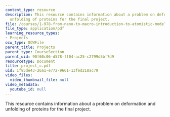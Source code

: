 ```yaml
---
content_type: resource
description: This resource contains information about a problem on deformation and
  unfolding of proteins for the final project.
file: /courses/1-978-from-nano-to-macro-introduction-to-atomistic-modeling-techniques-january-iap-2007/1f85de4326a1e772966113fed218ac79_project_c.pdf
file_type: application/pdf
learning_resource_types:
- Projects
ocw_type: OCWFile
parent_title: Projects
parent_type: CourseSection
parent_uid: 90f60c06-d578-ff04-ac25-c2799d5bf7d9
resourcetype: Document
title: project_c.pdf
uid: 1f85de43-26a1-e772-9661-13fed218ac79
video_files:
  video_thumbnail_file: null
video_metadata:
  youtube_id: null
---
```

This resource contains information about a problem on deformation and unfolding of proteins for the final project.